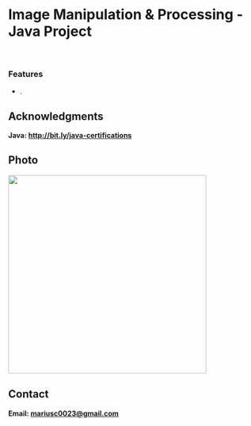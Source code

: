 <h1>Image Manipulation & Processing - Java Project</h1>
<br>
<h3>Features</h3>
<ul>
    <li>.</li>
</ul>

<h2>Acknowledgments</h2>

<b> Java: http://bit.ly/java-certifications<b>
<br>


<h2>Photo</h2>
<img src="image.png" with="300" height="400">
<br>

<h2>Contact</h2>

<b> Email: mariusc0023@gmail.com </b>
